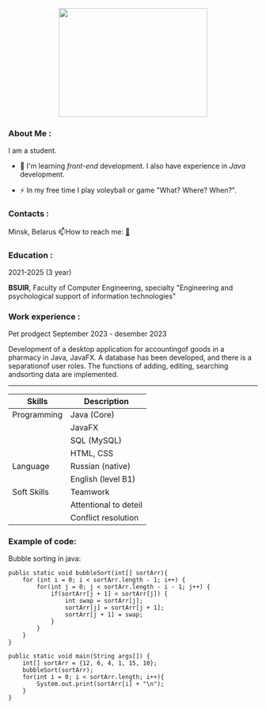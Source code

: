<div align="center">
  <img src="https://technogezgin.com/wp-content/uploads/2023/08/Ozgecmis-CV-Hazirlarken-Nelere-Dikkat-Edilmelidir.jpg" width="300" height="220"/>
</div>

###  About Me :
I am a student.

- :seedling: I'm learning *front-end* development. I also have experience in *Java* development.

- :zap: In my free time I play voleyball or game "What? Where? When?".


###  Contacts :
Minsk, Belarus
:mailbox:How to reach me: [:email:](https://mail.ru/)

###  Education :
2021-2025 (3 year)  

**BSUIR**, Faculty of Computer Engineering, specialty "Engineering and psychological support of information technologies"

###  Work experience :

Pet prodgect 
September 2023 - desember 2023

Development of a desktop application for accountingof goods in a pharmacy in Java, JavaFX. 
A database has been developed, and there is a separationof user roles. The functions
of adding, editing, searching andsorting data are implemented.
****
|Skills|Description|
|-----------|-----------|
|Programming|  Java (Core)|
|           |  JavaFX|
|           |  SQL (MySQL)|
|           |  HTML, CSS|
|Language|  Russian (native)|
|        |  English (level B1)|
|Soft Skills| Teamwork|
|           | Attentional to deteil|
|           | Conflict resolution|

### Example of code:

Bubble sorting in java:

```
public static void bubbleSort(int[] sortArr){
    for (int i = 0; i < sortArr.length - 1; i++) {
        for(int j = 0; j < sortArr.length - i - 1; j++) {
            if(sortArr[j + 1] < sortArr[j]) {
                int swap = sortArr[j];
                sortArr[j] = sortArr[j + 1];
                sortArr[j + 1] = swap;
            }
        }
    }
}

public static void main(String args[]) {
    int[] sortArr = {12, 6, 4, 1, 15, 10};
    bubbleSort(sortArr);
    for(int i = 0; i < sortArr.length; i++){
        System.out.print(sortArr[i] + "\n");
    }
}
``` 

